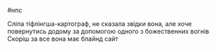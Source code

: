 #нпс 

Сліпа тіфлінгша-картограф, не сказала звідки вона, але хоче повернутись додому за допомогою одного з божественних вогнів
Скоріш за все вона має блайнд сайт